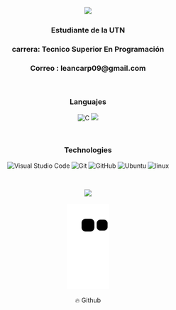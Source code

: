 <!---
LeanIsaac/LeanIsaac is a ✨ special ✨ repository because its `README.md` (this file) appears on your GitHub profile.
You can click the Preview link to take a look at your changes.

--->
<!---
<p align='center'>
    <img src="https://media.giphy.com/media/3o7520JM4Eah9ntP2g/giphy.gif">
</p>
--->
<p align='center'>
<img src="https://media.giphy.com/media/qgQUggAC3Pfv687qPC/giphy.gif">
</p>

<div align=center>
  <h3><b>Estudiante de la UTN</b></h3>
</div>

<div align=center>
<h3><b>carrera: Tecnico Superior En Programación</b></h3>
</div>

<div align=center>
<h3><b>Correo : leancarp09@gmail.com </b></h3>
</div>
<br>
<div align=center>
<h3><b> Languajes</b></h3>

![C](https://img.shields.io/badge/-C-000?&logo=C)
<img src="https://img.shields.io/badge/JavaScript-F7DF1E?style=for-the-badge&logo=javascript&logoColor=414141" />
</div>

<br>
<div align=center>
<h3><b> Technologies </b></h3>

![Visual Studio Code](https://img.shields.io/badge/Visual_Studio_Code-0078D4?style=for-the-badge&logo=visual%20studio%20code&logoColor=white)
![Git](https://img.shields.io/badge/Git-F05032?style=for-the-badge&logo=git&logoColor=white)
![GitHub](https://img.shields.io/badge/GitHub-100000?style=for-the-badge&logo=github&logoColor=white)
![Ubuntu](https://img.shields.io/badge/Ubuntu-E95420?style=for-the-badge&logo=ubuntu&logoColor=white)
<img src="https://img.shields.io/badge/Linux-FCC624?style=for-the-badge&logo=linux&logoColor=black" alt="linux">
</div>
<!--
<div align=center>
  <h3><b>📍 Contador de Visitas</b></h3>
</div>
-->
<br>
<p align="center" >   
  <img src="https://profile-counter.glitch.me/LeanIssac/count.svg" />  
</p>

 <div align=center>
    
![Snake animation](https://github.com/Al3ncar/Al3ncar/blob/output/github-contribution-grid-snake.svg) 
    
🔥 Github
    
